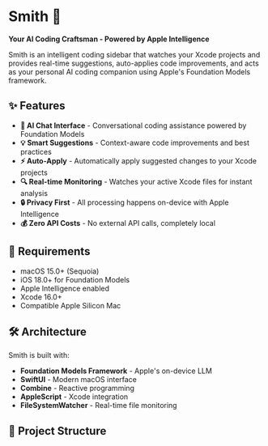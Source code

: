 # Smith 🔨

**Your AI Coding Craftsman - Powered by Apple Intelligence**

Smith is an intelligent coding sidebar that watches your Xcode projects and provides real-time suggestions, auto-applies code improvements, and acts as your personal AI coding companion using Apple's Foundation Models framework.

## ✨ Features

- **🤖 AI Chat Interface** - Conversational coding assistance powered by Foundation Models
- **💡 Smart Suggestions** - Context-aware code improvements and best practices
- **⚡ Auto-Apply** - Automatically apply suggested changes to your Xcode projects  
- **🔍 Real-time Monitoring** - Watches your active Xcode files for instant analysis
- **🔒 Privacy First** - All processing happens on-device with Apple Intelligence
- **💰 Zero API Costs** - No external API calls, completely local

## 🚀 Requirements

- macOS 15.0+ (Sequoia)
- iOS 18.0+ for Foundation Models
- Apple Intelligence enabled
- Xcode 16.0+
- Compatible Apple Silicon Mac

## 🛠️ Architecture

Smith is built with:
- **Foundation Models Framework** - Apple's on-device LLM
- **SwiftUI** - Modern macOS interface
- **Combine** - Reactive programming
- **AppleScript** - Xcode integration
- **FileSystemWatcher** - Real-time file monitoring

## 📁 Project Structure